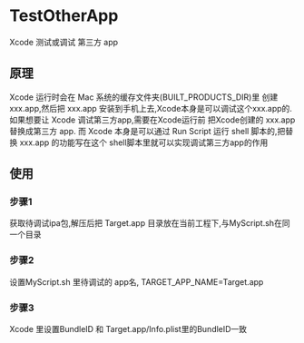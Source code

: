 # TestOtherApp
Xcode 测试或调试 第三方 app

## 原理
Xcode 运行时会在 Mac 系统的缓存文件夹(BUILT_PRODUCTS_DIR)里 创建 xxx.app,然后把 xxx.app 安装到手机上去,Xcode本身是可以调试这个xxx.app的.
如果想要让 Xcode 调试第三方app,需要在Xcode运行前 把Xcode创建的 xxx.app 替换成第三方 app.
而 Xcode 本身是可以通过 Run Script 运行 shell 脚本的,把替换 xxx.app 的功能写在这个 shell脚本里就可以实现调试第三方app的作用

## 使用
### 步骤1
获取待调试ipa包,解压后把 Target.app 目录放在当前工程下,与MyScript.sh在同一个目录
### 步骤2
设置MyScript.sh 里待调试的 app名, TARGET_APP_NAME=Target.app
### 步骤3
Xcode 里设置BundleID 和 Target.app/Info.plist里的BundleID一致

